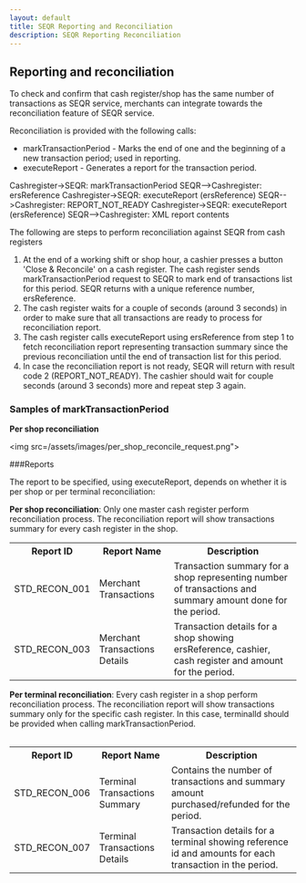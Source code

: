 ```yaml
---
layout: default
title: SEQR Reporting and Reconciliation
description: SEQR Reporting Reconciliation
---
```


## Reporting and reconciliation

To check and confirm that cash register/shop has the same number of transactions
as SEQR service, merchants can integrate towards the reconciliation feature of
SEQR service.

Reconciliation is provided with the following calls:

* markTransactionPeriod - Marks the end of one and the beginning of a new 
transaction period; used in reporting. 
* executeReport - Generates a report for the transaction period. 


<div class="diagram">
Cashregister->SEQR: markTransactionPeriod
SEQR-->Cashregister: ersReference
Cashregister->SEQR: executeReport (ersReference)
SEQR-->Cashregister: REPORT_NOT_READY
Cashregister->SEQR: executeReport (ersReference)
SEQR-->Cashregister: XML report contents
</div>

<script>
 $(".diagram").sequenceDiagram({theme: 'hand'});
</script>

The following are steps to perform reconciliation against SEQR from cash registers

1. At the end of a working shift or shop hour, a cashier presses a button 'Close & Reconcile' on a cash register.
The cash register sends markTransactionPeriod request to SEQR to mark end of transactions list
for this period. SEQR returns with a unique reference number, ersReference.
2. The cash register waits for a couple of seconds (around 3 seconds) in order to make sure that all
transactions are ready to process for reconciliation report.
3. The cash register calls executeReport using ersReference from step 1 to fetch reconciliation report
representing transaction summary since the previous reconciliation until the end of transaction list for this
period.
4. In case the reconciliation report is not ready, SEQR will return with result code 2
(REPORT_NOT_READY). The cashier should wait for couple seconds (around 3 seconds) more and repeat
step 3 again.

### Samples of markTransactionPeriod
**Per shop reconciliation**

<img src=/assets/images/per_shop_reconcile_request.png">

###Reports

The report to be specified, using executeReport, depends on whether it is per shop or per terminal reconciliation:

**Per shop reconciliation**: Only one master cash register perform reconciliation process. The reconciliation
report will show transactions summary for every cash register in the shop.

<table>
<tr><th>Report ID</th><th>Report Name</th><th>Description</th></tr>


<tr><td>STD_RECON_001</td>
    <td>Merchant Transactions</td>
    <td>Transaction summary for a shop representing number 
of transactions and summary amount done for the 
period. 
</td></tr>


<tr><td>STD_RECON_003</td>
    <td>Merchant Transactions Details</td><td>Transaction details for a shop
showing ersReference, cashier,
cash register and amount for the
period.
</td></tr>
<table>


**Per terminal reconciliation**: Every cash register in a shop perform reconciliation process. The reconciliation
report will show transactions summary only for the specific cash register. In this case, terminalId
should be provided when calling markTransactionPeriod.

<table>
<tr><th>Report ID</th><th>Report Name</th><th>Description</th></tr>

<tr><td>STD_RECON_006</td>
    <td>Terminal Transactions Summary</td><td>Contains the number 
of transactions and summary amount purchased/refunded for the 
period. </td></tr>

<tr><td>STD_RECON_007</td><td>Terminal Transactions Details</td>
    <td>Transaction details for a terminal showing reference 
id and amounts for each transaction in the period. 
</td></tr>
<table>
</td></tr>




